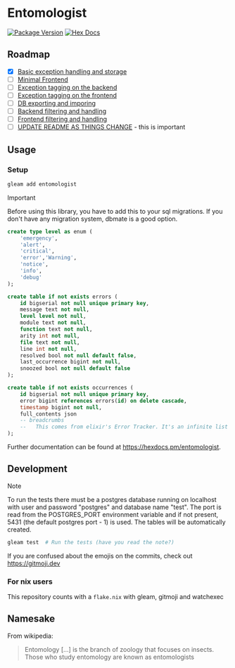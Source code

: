# Entomologist

[![Package Version](https://img.shields.io/hexpm/v/entomologist)](https://hex.pm/packages/entomologist)
[![Hex Docs](https://img.shields.io/badge/hex-docs-ffaff3)](https://hexdocs.pm/entomologist/)

## Roadmap
- [x] [Basic exception handling and storage](https://github.com/DisguisedPigeon/entomologist/issues/1)
- [ ] [Minimal Frontend](https://github.com/DisguisedPigeon/entomologist/issues/2)
- [ ] [Exception tagging on the backend](https://github.com/DisguisedPigeon/entomologist/issues/3)
- [ ] [Exception tagging on the frontend](https://github.com/DisguisedPigeon/entomologist/issues/4)
- [ ] [DB exporting and imporing](https://github.com/DisguisedPigeon/entomologist/issues/5)
- [ ] [Backend filtering and handling](https://github.com/DisguisedPigeon/entomologist/issues/7)
- [ ] [Frontend filtering and handling](https://github.com/DisguisedPigeon/entomologist/issues/6)
- [ ] [UPDATE README AS THINGS CHANGE](https://github.com/DisguisedPigeon/entomologist/issues/8) - this is important

## Usage

### Setup

```sh
gleam add entomologist
```

> [!IMPORTANT]
> Before using this library, you have to add this to your sql migrations.
> If you don't have any migration system, dbmate is a good option.

```sql
create type level as enum (
    'emergency',
    'alert',
    'critical',
    'error','Warning',
    'notice',
    'info',
    'debug'
);

create table if not exists errors (
    id bigserial not null unique primary key,
    message text not null,
    level level not null,
    module text not null,
    function text not null,
    arity int not null,
    file text not null,
    line int not null,
    resolved bool not null default false,
    last_occurrence bigint not null,
    snoozed bool not null default false
);

create table if not exists occurrences (
    id bigserial not null unique primary key,
    error bigint references errors(id) on delete cascade,
    timestamp bigint not null,
    full_contents json
    -- breadcrumbs
    --   This comes from elixir's Error Tracker. It's an infinite list of texts to help find the error. Might add it later.
);
```

Further documentation can be found at <https://hexdocs.pm/entomologist>.

## Development
> [!NOTE]
> To run the tests there must be a postgres database running on localhost with user and password "postgres" and database name "test".
> The port is read from the POSTGRES_PORT environment variable and if not present, 5431 (the default postgres port - 1) is used.
> The tables will be automatically created.

```sh
gleam test  # Run the tests (have you read the note?)
```

If you are confused about the emojis on the commits, check out <https://gitmoji.dev>

### For nix users

This repository counts with a `flake.nix` with gleam, gitmoji and watchexec

## Namesake
From wikipedia:
> Entomology \[...\] is the branch of zoology that focuses on insects. Those who study entomology are known as entomologists
